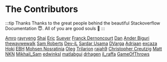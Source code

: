 # The Contributors

:::tip Thanks
Thanks to the great people behind the beautiful Stackoverflow Documentation :innocent:. All of you are good souls :100:
:::

[Amro](https://stackoverflow.com/users/97160/amro) [rayryeng](https://stackoverflow.com/users/3250829/rayryeng) [Shai](https://stackoverflow.com/users/1714410/shai) [Eric](https://stackoverflow.com/users/102441/eric) [Suever](https://stackoverflow.com/users/670206/suever) [Franck Dernoncourt](https://stackoverflow.com/users/395857/franck-dernoncourt) [Dan](https://stackoverflow.com/users/1011724/dan) [Ander Biguri](https://stackoverflow.com/users/1485872/ander-biguri) [thewaywewalk](https://stackoverflow.com/users/2605073/thewaywewalk) [Sam Roberts](https://stackoverflow.com/users/169781/sam-roberts) [Dev-iL](https://stackoverflow.com/users/3372061/dev-il) [Sardar Usama](https://stackoverflow.com/users/5698672/sardar-usama) [DVarga](https://stackoverflow.com/users/5966775/dvarga) [Adriaan](https://stackoverflow.com/users/5211833/adriaan) [excaza](https://stackoverflow.com/users/2748311/excaza) [Hoki](https://stackoverflow.com/users/3460361/hoki) [EBH](https://stackoverflow.com/users/2627163/ebh) [Mohsen Nosratinia](https://stackoverflow.com/users/1292374/mohsen-nosratinia) [Oleg](https://stackoverflow.com/users/2180721/oleg) [Trilarion](https://stackoverflow.com/users/1536976/trilarion) [rajah9](https://stackoverflow.com/users/509840/rajah9) [Christopher Creutzig](https://stackoverflow.com/users/254252/christopher-creutzig) [Matt](https://stackoverflow.com/users/5024726/matt) [NKN](https://stackoverflow.com/users/1926629/nkn) [Mikhail_Sam](https://stackoverflow.com/users/4960953/mikhail-sam) [edwinksl](https://stackoverflow.com/users/486919/edwinksl) [matlabgui](https://stackoverflow.com/users/4196396/matlabgui) [drhagen](https://stackoverflow.com/users/1485877/drhagen) [il_raffa](https://stackoverflow.com/users/4806927/il-raffa) [GameOfThrows](https://stackoverflow.com/users/4291805/gameofthrows) 